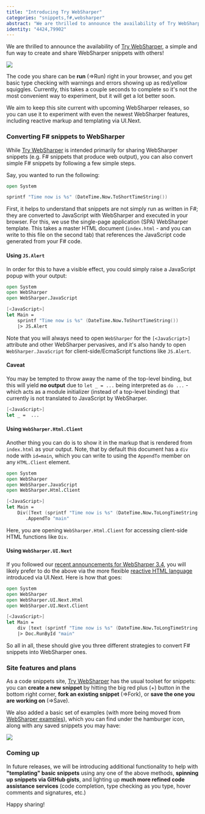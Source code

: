 ```yaml
---
title: "Introducing Try WebSharper"
categories: "snippets,f#,websharper"
abstract: "We are thrilled to announce the availability of Try WebSharper, a simple and fun way to create and share WebSharper snippets with others!"
identity: "4424,79902"
---
```

We are thrilled to announce the availability of [Try WebSharper](http://try.websharper.com), a simple and fun way to create and share WebSharper snippets with others!

[![](http://i.imgur.com/s0TUbvdl.png)](http://i.imgur.com/s0TUbvd.png)

The code you share can be **run** (=>Run) right in your browser, and you get basic type checking with warnings and errors showing up as red/yellow squiggles.  Currently, this takes a couple seconds to complete so it's not the most convenient way to experiment, but it will get a lot better soon.

We aim to keep this site current with upcoming WebSharper releases, so you can use it to experiment with even the newest WebSharper features, including reactive markup and templating via UI.Next.

### Converting F# snippets to WebSharper

While [Try WebSharper](http://try.websharper.com) is intended primarily for sharing WebSharper snippets (e.g. F# snippets that produce web output), you can also convert simple F# snippets by following a few simple steps.

Say, you wanted to run the following:

```fsharp
open System

sprintf "Time now is %s" (DateTime.Now.ToShortTimeString())
```

First, it helps to understand that snippets are not simply run as written in F#; they are converted to JavaScript with WebSharper and executed in your browser.  For this, we use the single-page application (SPA) WebSharper template.  This takes a master HTML document (`index.html` - and you can write to this file on the second tab) that references the JavaScript code generated from your F# code.

#### Using `JS.Alert`

In order for this to have a visible effect, you could simply raise a JavaScript popup with your output:

```fsharp
open System
open WebSharper
open WebSharper.JavaScript

[<JavaScript>]
let Main =
    sprintf "Time now is %s" (DateTime.Now.ToShortTimeString())
    |> JS.Alert
```

Note that you will always need to open `WebSharper` for the `[<JavaScript>]` attribute and other WebSharper pervasives, and it's also handy to open `WebSharper.JavaScript` for client-side/EcmaScript functions like `JS.Alert`.

#### Caveat
You may be tempted to throw away the name of the top-level binding, but this will yield **no output** due to `let _ = ...` being interpreted as `do ...` - which acts as a module initializer (instead of a top-level binding) that currently is not translated to JavaScript by WebSharper.

```fsharp
[<JavaScript>]
let _ =  ...
```

#### Using `WebSharper.Html.Client`

Another thing you can do is to show it in the markup that is rendered from `index.html` as your output.  Note, that by default this document has a `div` node with `id=main`, which you can write to using the `AppendTo` member on any `HTML.Client` element.

```fsharp
open System
open WebSharper
open WebSharper.JavaScript
open WebSharper.Html.Client

[<JavaScript>]
let Main =
    Div([Text (sprintf "Time now is %s" (DateTime.Now.ToLongTimeString()))])
       .AppendTo "main"
```

Here, you are opening `WebSharper.Html.Client` for accessing client-side HTML functions like `Div`.

#### Using `WebSharper.UI.Next`

If you followed our [recent announcements for WebSharper 3.4](http://websharper.com/blog-entry/4422/websharper-3-4-released), you will likely prefer to do the above via the more flexible [reactive HTML language](http://websharper.com/blog-entry/4423/websharper-ui-next-3-4-the-new-html-syntax) introduced via UI.Next.  Here is how that goes:

```fsharp
open System
open WebSharper    
open WebSharper.UI.Next.Html
open WebSharper.UI.Next.Client

[<JavaScript>]
let Main =
    div [text (sprintf "Time now is %s" (DateTime.Now.ToLongTimeString()))]
    |> Doc.RunById "main"
```

So all in all, these should give you three different strategies to convert F# snippets into WebSharper ones.

### Site features and plans

As a code snippets site, [Try WebSharper](http://try.websharper.com) has the usual toolset for snippets: you can **create a new snippet** by hitting the big red plus (+) button in the bottom right corner, **fork an existing snippet** (=>Fork), or **save the one you are working on** (=>Save).

We also added a basic set of examples (with more being moved from [WebSharper examples](http://websharper.com/samples)), which you can find under the hamburger icon, along with any saved snippets you may have:

[![](http://i.imgur.com/13mqital.png)](http://i.imgur.com/13mqita.png)

### Coming up

In future releases, we will be introducing additional functionality to help with **"templating" basic snippets** using any one of the above methods, **spinning up snippets via GitHub gists**, and lighting up **much more refined code assistance services** (code completion, type checking as you type, hover comments and signatures, etc.)

Happy sharing!